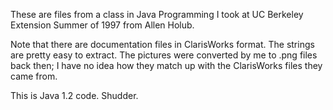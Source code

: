 These are files from a class in Java Programming I took at UC Berkeley Extension Summer of 1997 from Allen Holub.

Note that there are documentation files in ClarisWorks format. The strings are pretty easy to extract. The pictures were converted by me to .png files back then; I have no idea how they match up with the ClarisWorks files they came from.

This is Java 1.2 code. Shudder.

